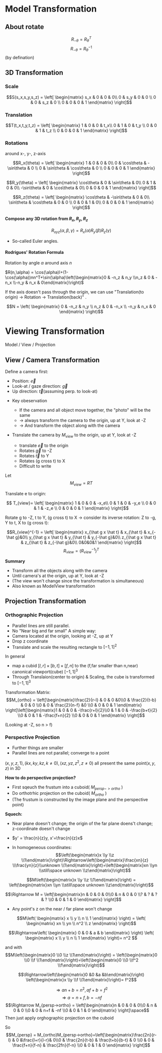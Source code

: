 # Model Transformation
## About rotate
$$R_{-\theta} = R_{\theta}^T$$
$$R_{-\theta} = R_{\theta}^{-1}$$
(by defination)

## 3D Transformation
### Scale
$$S(s_x,s_y,s_z) = \left[
\begin{matrix}
s_x & 0 & 0 & 0\\
0 & s_y & 0 & 0 \\
0 & 0 & s_z & 0 \\
0 & 0 & 0 & 1 
\end{matrix} \right]$$

### Translation
$$T(t_x,t_y,t_z) = \left[
\begin{matrix}
1 & 0 & 0 & t_x\\
0 & 1 & 0 & t_y \\
0 & 0 & 1 & t_z \\
0 & 0 & 0 & 1 
\end{matrix} \right]$$

### Rotations
around x-, y-, z-axis

$$R_x(\theta) = \left[
\begin{matrix}
1 & 0 & 0 & 0\\
0 & \cos\theta & -\sin\theta & 0 \\
0 & \sin\theta & \cos\theta & 0 \\
0 & 0 & 0 & 1 
\end{matrix} \right]$$


$$R_y(\theta) = \left[
\begin{matrix}
\cos\theta & 0 & \sin\theta & 0\\
0 & 1 & 0 & 0\\
-\sin\theta & 0 & \cos\theta & 0\\
0 & 0 & 0 & 1 
\end{matrix} \right]$$

$$R_z(\theta) = \left[
\begin{matrix}
\cos\theta & -\sin\theta & 0 & 0\\
\sin\theta & \cos\theta & 0 & 0 \\
0 & 0 & 1 & 0\\
0 & 0 & 0 & 1 
\end{matrix} \right]$$

#### Compose any 3D rotation from $R_x, R_y, R_z$
$$R_{xyz}(\alpha,\beta,\gamma)=R_x(\alpha)R_y(\beta)R_z(\gamma)$$

* So-called Euler angles.

#### Rodrigues' Rotation Formula
Rotation by angle $\alpha$ around axis $n$

$R(n,\alpha) = \cos(\alpha)I+(1-\cos(\alpha))nn^T+\sin(\alpha)\left(\begin{matrix}0 & -n_z & n_y \\n_z & 0 & -n_x \\-n_y & n_x & 0\end{matrix}\right)$

If the axis doesn't pass through the origin, we can use "Translation(to origin) -> Rotation -> Translation(back)" .

$$N = \left(
\begin{matrix}
0 & -n_z & n_y \\
n_z & 0 & -n_x \\
-n_y & n_x & 0
\end{matrix}
\right)$$

# Viewing Transformation
 Model / View / Projection
## View / Camera Transformation
Define a camera first:
- Position: $\vec{e}$
- Look-at / gaze direction: $\vec{g}$
- Up direction: $\vec{t}$(assuming perp. to look-at)

* Key obeservation
  * If the camera and all object move together, the "photo" will be the same
  * -> always transform  the camera to the origin, up at Y, look at -Z
  * ->  And transform the object along with the camera

* Translate the camera by $M_{view}$ to the origin, up at Y, look at -Z
  * translate $\vec{e}$ to the origin
  * Rotates $\vec{g}$ to -Z
  * Rotates $\vec{t}$ to Y
  * Rotates (g cross t) to X
  * Difficult to write
  
Let
$$M_{view} = RT$$

Translate e to origin: 

$$ T_{view}= \left[
\begin{matrix}
1 & 0 & 0 & -x_e\\
0 & 1 & 0 & -y_e \\
0 & 0 & 1 & -z_e \\
0 & 0 & 0 & 1 
\end{matrix} \right]$$

Rotate g to -Z, t to Y, (g cross t) to X -> consider its inverse rotation: Z to -g, Y to t, X to (g cross t):

$$R_{view}^{-1} = \left[
\begin{matrix}
x_{\hat g x \hat t} & x_{\hat t} & x_{-\hat g}&0\\
y_{\hat g x \hat t} & y_{\hat t} & y_{-\hat g}&0\\
z_{\hat g x \hat t} & z_{\hat t} & z_{-\hat g}&0\\
0&0&0&1
\end{matrix}
\right]$$
$$R_{view} = \left(R_{view}^{-1}\right)^T$$

**Summary**
- Transform all the objects along with the camera
- Until camera's at the origin, up at Y, look at -Z
- (The view won't change since the transformation is simultaneous)
- Also known as ModelView transformation

## Projection Transformation
### Orthographic Projection
* Parallel lines are still parallel. 
* No "Near big and far small"
A simple way:
* Camera located at the origin, looking at -Z, up at Y
* Drop z coordinate
* Translate and scale the resulting rectangle to $[-1,1]^2$

In general
* map a cubid $[l,r]\times[b,t]\times[f,n]$ to the (f,far smaller than n,near) canonical viewport(cube) $[-1,1]^3$
* Through Translaion(center to origin) & Scaling, the cube is transformed to $[-1,1]^3$

Transformation Matrix:
$$M_{ortho} = \left[\begin{matrix}\frac{2}{r-l} & 0 & 0 &0\\0 & \frac{2}{t-b} & 0 & 0 \\0 & 0 & \frac{2}{n-f} &0 \\0 & 0 & 0 & 1 \end{matrix} \right]\left[\begin{matrix}1 & 0 & 0 & -\frac{r+l}{2}\\0 & 1 & 0 & -\frac{b+t}{2} \\0 & 0 & 1 & -\frac{f+n}{2} \\0 & 0 & 0 & 1 \end{matrix} \right]$$

(Looking at -Z, so n > f)
### Perspective Projection
* Further things are smaller
* Parallel lines are not parallel; converge to a point

$(x,y,z,1),(kx,ky,kz,k\not ={0}),(xz,yz,z^2,z\not ={0})$ all present the same point$(x,y,z)$ in 3D

**How to do perspective projection?**
* First sqeuch the frustum into a cuboid( $M_{persp->ortho}$ )
* Do orthotrhic projection on the cuboid( $M_{ortho}$ )
* (The frustum is constructed by the image plane and the perspective point)
  
**Squech:**
* Near plane doesn't change; the origin of the far plane doens't change; z-coordinate doesn't change

* $y' = \frac{n}{z}y, x'=\frac{n}{z}x$
* In homogeneous coordinates:
$$\left(\begin{matrix}x \\y \\z \\1\end{matrix}\right)\Rightarrow\left(\begin{matrix}\frac{xn}{z} \\\frac{yn}{z}\\unknown \\1\end{matrix}\right)=\left(\begin{matrix}xn \\yn \\still\space unknown \\z\end{matrix}\right)$$

$$M\left(\begin{matrix}x \\y \\z \\1\end{matrix}\right) = \left(\begin{matrix}xn \\yn \\still\space unknown \\z\end{matrix}\right)$$

$$\Rightarrow M = \left[\begin{matrix}n & 0 & 0 & 0\\0 & n & 0 & 0 \\? & ? & ? & ? \\0 & 0 & 1 & 0 \end{matrix} \right]$$

* Any point's z on the near / far plane won't change

$$M\left(
\begin{matrix}
x \\
y \\
n \\
1
\end{matrix}
\right) = \left(
\begin{matrix}
xn \\
yn \\
n^2 \\
z
\end{matrix}
\right)$$

$$\Rightarrow\left(
\begin{matrix}
0 &
0 &
a &
b
\end{matrix}
\right) \left(
\begin{matrix}
x \\
y \\
n \\
1
\end{matrix}
\right)= n^2
$$

and with
$$M\left(\begin{matrix}0 \\0 \\z \\1\end{matrix}\right) = \left(\begin{matrix}0 \\0 \\f \\1\end{matrix}\right)=\left(\begin{matrix}0 \\0 \\f^2 \\f\end{matrix}\right)$$

$$\Rightarrow\left(\begin{matrix}0 &0 &a &b\end{matrix}\right) \left(\begin{matrix}x \\y \\f \\1\end{matrix}\right)= f^2$$

$$\Rightarrow an+b=n^2, af+b=f^2$$
$$\Rightarrow a = n+f, b = -nf$$
$$\Rightarrow M_{persp->ortho} = \left[\begin{matrix}n & 0 & 0 & 0\\0 & n & 0 & 0 \\0 & 0 & n+f & -nf \\0 & 0 & 1 & 0 \end{matrix} \right]\space$$
Then just apply orghographic projection on the cuboid

So
$$M_{persp} = M_{ortho}M_{persp->ortho}=\left[\begin{matrix}\frac{2n}{r-l} & 0 &\frac{l+r}{l-r}& 0\\0 & \frac{2n}{t-b} & \frac{t+b}{b-t} & 0 \\0 & 0 & \frac{f+n}{f-n} & \frac{2fn}{f-n} \\0 & 0 & 1 & 0 \end{matrix} \right]$$
